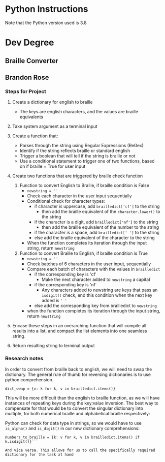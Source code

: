 # Python Instructions

Note that the Python version used is 3.8

# Dev Degree
## Braille Converter
## Brandon Rose
### Steps for Project

1) Create a dictionary for english to braille 
   - The keys are english characters, and the values are braille equivalents
  
2) Take system argument as a terminal input 
3) Create a function that:
   - Parses through the string using Regular Expressions (ReGex)
   - Identify if the string reflects braille or standard english
   - Trigger a boolean that will tell if the string is braille or not
   - Use a conditional statement to trigger one of two functions, based on if braille = True for user input
4) Create two functions that are triggered by braille check function
   1) Function to convert English to Braille, if braille condition is False
      - ```newstring = ''```
      - Check each character in the user input sequentially
      - Conditional check for character types:
          - if character is uppercase, add ```brailledict['cf']``` to the string 
              - then add the braille equivalent of the ```character.lower()``` to the string
          - if the character is a digit, add ```brailledict['nf']``` to the string
              - then add the braille equivalent of the number to the string
          - if the character is a space, add ```brailledict[' ']``` to the string
          - else add the braille equivalent of the character to the string
      - When the function completes its iteration through the input string, return ```newstring```
   2) Function to convert Braille to English, if braille condition is True
      - ```newstring = ''```
      - Check batches of 6 characters in the user input, sequentially
      - Compare each batch of characters with the values in ```brailledict```
          - if the corresponding key is 'cf'
              - Make the next character added to ```newstring``` a capital
          - if the corresponding key is 'nf'
              - Any characters added to newstring are keys that pass an ```isdigit()``` check, end this condition when the next key added is ```' '```
          - else add the corresponding key from brailledict to ```newstring```
      - when the function completes its iteration through the input string, return ```newstring```
      
5) Encase these steps in an overarching function that will compile all results into a list, and compact the list elements into one seamless string.

6) Return resulting string to terminal output

### Research notes
In order to convert from braille back to english, we will need to swap the dictionary. 
The general rule of thumb for reversing dictionaries is to use python comprehension.

```dict_swap = {v: k for k, v in brailledict.items()}```

This will be more difficult than the english to braille function, as we will have instances of repeating keys during the key:value inversion. The best way to compensate for that would be to convert the singular dictionary into multiple, for both numerical braille and alphabetical braille respectively:

Python can check for data type in strings, so we would have to use ```is_alpha()``` and ```is_digit()``` in our new dictionary comprehensions:

```letters_to_braille = {k: v for k, v in brailledict.items() if k.isalpha()}
numbers_to_braille = {k: v for k, v in brailledict.items() if k.isdigit()}```

And vice versa. This allows for us to call the specifically required dictionary for the task at hand